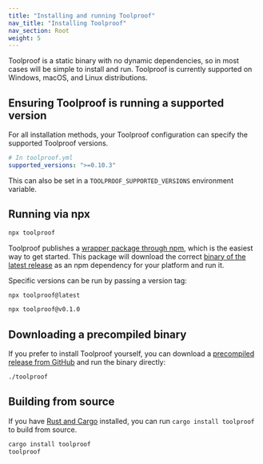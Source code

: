 ```yaml
---
title: "Installing and running Toolproof"
nav_title: "Installing Toolproof"
nav_section: Root
weight: 5
---
```


Toolproof is a static binary with no dynamic dependencies, so in most cases will be simple to install and run. Toolproof is currently supported on Windows, macOS, and Linux distributions.

## Ensuring Toolproof is running a supported version

For all installation methods, your Toolproof configuration can specify the supported Toolproof versions.

```yml
# In toolproof.yml
supported_versions: ">=0.10.3"
```

This can also be set in a `TOOLPROOF_SUPPORTED_VERSIONS` environment variable.

## Running via npx

```bash
npx toolproof
```

Toolproof publishes a [wrapper package through npm](https://www.npmjs.com/package/toolproof), which is the easiest way to get started. This package will download the correct [binary of the latest release](https://github.com/CloudCannon/toolproof/releases) as an npm dependency for your platform and run it.

Specific versions can be run by passing a version tag:

```bash
npx toolproof@latest

npx toolproof@v0.1.0
```

## Downloading a precompiled binary

If you prefer to install Toolproof yourself, you can download a [precompiled release from GitHub](https://github.com/CloudCannon/flatlake/releases) and run the binary directly:

```bash
./toolproof
```

## Building from source

If you have [Rust and Cargo](https://doc.rust-lang.org/cargo/getting-started/installation.html) installed, you can run `cargo install toolproof` to build from source.

```bash
cargo install toolproof
toolproof
```
